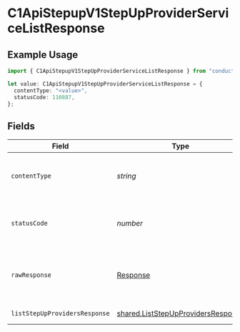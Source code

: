 # C1ApiStepupV1StepUpProviderServiceListResponse

## Example Usage

```typescript
import { C1ApiStepupV1StepUpProviderServiceListResponse } from "conductorone-sdk-typescript/sdk/models/operations";

let value: C1ApiStepupV1StepUpProviderServiceListResponse = {
  contentType: "<value>",
  statusCode: 110887,
};
```

## Fields

| Field                                                                                           | Type                                                                                            | Required                                                                                        | Description                                                                                     |
| ----------------------------------------------------------------------------------------------- | ----------------------------------------------------------------------------------------------- | ----------------------------------------------------------------------------------------------- | ----------------------------------------------------------------------------------------------- |
| `contentType`                                                                                   | *string*                                                                                        | :heavy_check_mark:                                                                              | HTTP response content type for this operation                                                   |
| `statusCode`                                                                                    | *number*                                                                                        | :heavy_check_mark:                                                                              | HTTP response status code for this operation                                                    |
| `rawResponse`                                                                                   | [Response](https://developer.mozilla.org/en-US/docs/Web/API/Response)                           | :heavy_check_mark:                                                                              | Raw HTTP response; suitable for custom response parsing                                         |
| `listStepUpProvidersResponse`                                                                   | [shared.ListStepUpProvidersResponse](../../../sdk/models/shared/liststepupprovidersresponse.md) | :heavy_minus_sign:                                                                              | Successful response                                                                             |